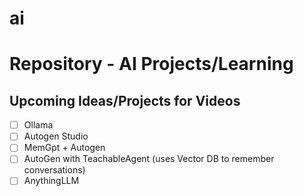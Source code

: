 # ai
# **Repository** - AI Projects/Learning


## Upcoming Ideas/Projects for Videos
- [ ] Ollama
- [ ] Autogen Studio
- [ ] MemGpt + Autogen
- [ ] AutoGen with TeachableAgent (uses Vector DB to remember conversations)
- [ ] AnythingLLM
